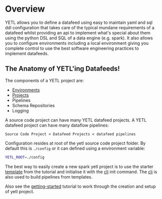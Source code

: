 # Overview

YETL allows you to define a datafeed using easy to maintain yaml and sql ddl configuration that takes care of the typical mundane requirements of a datafeed whilst providing an api to implement what's special about them using the python DSL and SQL of a data engine (e.g. spark). It also allows you to configure environments including a local environment giving you complete control to use the best software engineering practices to implement datafeeds.

## The Anatomy of YETL'ing Datafeeds!

The components of a YETL project are:

- [Environments](environments.md)
- [Projects](projects.md)
- Pipelines
- Schema Repositories
- Logging


A source code project can have many YETL datafeed projects. A YETL datafeed project can have many dataflow pipelines:

```
Source Code Project < Datafeed Projects < datafeed pipelines
```

Configuration resides at root of the yetl source code project folder. By default this is `./config` or it can defined using a environment variable:

```sh
YETL_ROOT=./config
```

The best way to easily create a new spark yetl project is to use the starter [template](https://github.com/sibytes/yetl.tutorial/tree/getting-started-step-1) from the tutorial and initialise it with the [cli](cli.md) init command. The [cli](cli.md) is also used to build pipelines from templates. 

Also see the [getting-started](../tutorial/gettingstarted.md) tutorial to work through the creation and setup of yetl project.